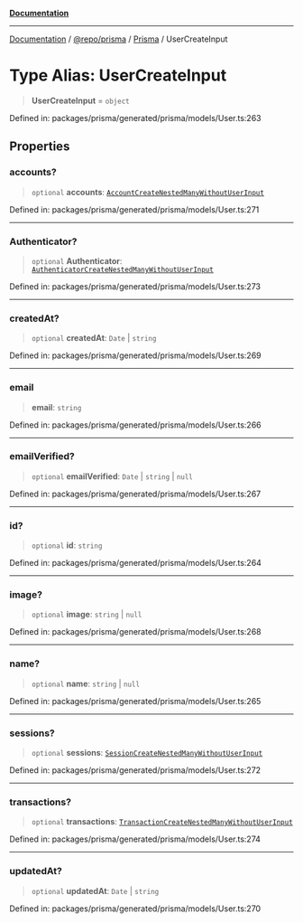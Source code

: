 [**Documentation**](../../../../../README.md)

***

[Documentation](../../../../../README.md) / [@repo/prisma](../../../README.md) / [Prisma](../README.md) / UserCreateInput

# Type Alias: UserCreateInput

> **UserCreateInput** = `object`

Defined in: packages/prisma/generated/prisma/models/User.ts:263

## Properties

### accounts?

> `optional` **accounts**: [`AccountCreateNestedManyWithoutUserInput`](AccountCreateNestedManyWithoutUserInput.md)

Defined in: packages/prisma/generated/prisma/models/User.ts:271

***

### Authenticator?

> `optional` **Authenticator**: [`AuthenticatorCreateNestedManyWithoutUserInput`](AuthenticatorCreateNestedManyWithoutUserInput.md)

Defined in: packages/prisma/generated/prisma/models/User.ts:273

***

### createdAt?

> `optional` **createdAt**: `Date` \| `string`

Defined in: packages/prisma/generated/prisma/models/User.ts:269

***

### email

> **email**: `string`

Defined in: packages/prisma/generated/prisma/models/User.ts:266

***

### emailVerified?

> `optional` **emailVerified**: `Date` \| `string` \| `null`

Defined in: packages/prisma/generated/prisma/models/User.ts:267

***

### id?

> `optional` **id**: `string`

Defined in: packages/prisma/generated/prisma/models/User.ts:264

***

### image?

> `optional` **image**: `string` \| `null`

Defined in: packages/prisma/generated/prisma/models/User.ts:268

***

### name?

> `optional` **name**: `string` \| `null`

Defined in: packages/prisma/generated/prisma/models/User.ts:265

***

### sessions?

> `optional` **sessions**: [`SessionCreateNestedManyWithoutUserInput`](SessionCreateNestedManyWithoutUserInput.md)

Defined in: packages/prisma/generated/prisma/models/User.ts:272

***

### transactions?

> `optional` **transactions**: [`TransactionCreateNestedManyWithoutUserInput`](TransactionCreateNestedManyWithoutUserInput.md)

Defined in: packages/prisma/generated/prisma/models/User.ts:274

***

### updatedAt?

> `optional` **updatedAt**: `Date` \| `string`

Defined in: packages/prisma/generated/prisma/models/User.ts:270
